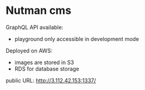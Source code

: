 # Nutman cms

GraphQL API available:

- playground only accessible in development mode

Deployed on AWS:

- images are stored in S3
- RDS for database storage

public URL: http://3.112.42.153:1337/

